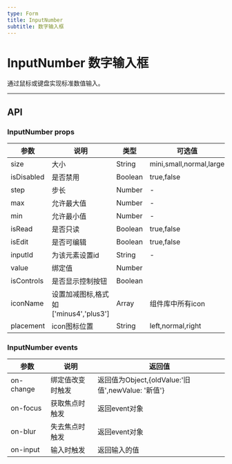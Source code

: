 ```yaml
---
type: Form
title: InputNumber
subtitle: 数字输入框
---
```

# InputNumber 数字输入框
通过鼠标或键盘实现标准数值输入。


---

## API
### InputNumber props

| 参数      | 说明                            | 类型                     |可选值               | 默认值     |
|-----------|--------------------------------|---------------------|------------------------|-----------|
| size      | 大小                            | String              |mini,small,normal,large | normal|
| isDisabled| 是否禁用                         | Boolean             |true,false              | false     |
| step      | 步长                            | Number               | -                     | 1         |
| max       | 允许最大值                       | Number               |-                      | Infinity   |
| min       | 允许最小值                       | Number               |-                      | -Infinity  |
| isRead    | 是否只读                         | Boolean              |true,false             | false     |
| isEdit    | 是否可编辑                       | Boolean              | true,false            | true      |
| inputId   | 为该元素设置id                    | String               |-                      | -        |
| value     | 绑定值                          | Number                |                       | 1        |
| isControls    | 是否显示控制按钮              | Boolean                |                       | true      |
| iconName  | 设置加减图标,格式如['minus4','plus3'] | Array             | 组件库中所有icon       | ['minus4','plus3']       |
| placement   | icon图标位置                   | String               |  left,normal,right     | normal       |

### InputNumber events

| 参数       | 说明                            | 返回值     |
|-----------|---------------------------------|---------- |
| on-change | 绑定值改变时触发                  | 返回值为Object,{oldValue:'旧值',newValue: '新值'} |
| on-focus  | 获取焦点时触发                    | 返回event对象 |
| on-blur   | 失去焦点时触发                    | 返回event对象 |
| on-input  | 输入时触发                        | 返回输入的值  |